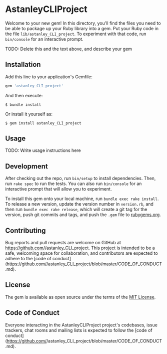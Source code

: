 # AstanleyCLIProject

Welcome to your new gem! In this directory, you'll find the files you need to be able to package up your Ruby library into a gem. Put your Ruby code in the file `lib/astanley_CLI_project`. To experiment with that code, run `bin/console` for an interactive prompt.

TODO: Delete this and the text above, and describe your gem

## Installation

Add this line to your application's Gemfile:

```ruby
gem 'astanley_CLI_project'
```

And then execute:

    $ bundle install

Or install it yourself as:

    $ gem install astanley_CLI_project

## Usage

TODO: Write usage instructions here

## Development

After checking out the repo, run `bin/setup` to install dependencies. Then, run `rake spec` to run the tests. You can also run `bin/console` for an interactive prompt that will allow you to experiment.

To install this gem onto your local machine, run `bundle exec rake install`. To release a new version, update the version number in `version.rb`, and then run `bundle exec rake release`, which will create a git tag for the version, push git commits and tags, and push the `.gem` file to [rubygems.org](https://rubygems.org).

## Contributing

Bug reports and pull requests are welcome on GitHub at https://github.com/<github username>/astanley_CLI_project. This project is intended to be a safe, welcoming space for collaboration, and contributors are expected to adhere to the [code of conduct](https://github.com/<github username>/astanley_CLI_project/blob/master/CODE_OF_CONDUCT.md).


## License

The gem is available as open source under the terms of the [MIT License](https://opensource.org/licenses/MIT).

## Code of Conduct

Everyone interacting in the AstanleyCLIProject project's codebases, issue trackers, chat rooms and mailing lists is expected to follow the [code of conduct](https://github.com/<github username>/astanley_CLI_project/blob/master/CODE_OF_CONDUCT.md).
